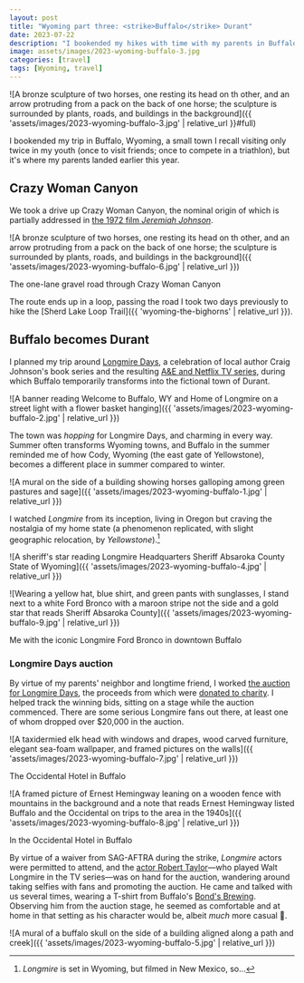 ```yaml
---
layout: post
title: "Wyoming part three: <strike>Buffalo</strike> Durant"
date: 2023-07-22
description: "I bookended my hikes with time with my parents in Buffalo, a small town at the foot of the Bighorns that transforms into the fictional Wyoming town of Durant for four days in July."
image: assets/images/2023-wyoming-buffalo-3.jpg
categories: [travel]
tags: [Wyoming, travel]
---
```


![A bronze sculpture of two horses, one resting its head on th other, and an arrow protruding from a pack on the back of one horse; the sculpture is surrounded by plants, roads, and buildings in the background]({{ 'assets/images/2023-wyoming-buffalo-3.jpg' | relative_url }}#full)

I bookended my trip in Buffalo, Wyoming, a small town I recall visiting only twice in my youth (once to visit friends; once to compete in a triathlon), but it's where my parents landed earlier this year.

## Crazy Woman Canyon

We took a drive up Crazy Woman Canyon, the nominal origin of which is partially addressed in [the 1972 film _Jeremiah Johnson_](https://en.wikipedia.org/wiki/Jeremiah_Johnson_(film)).

![A bronze sculpture of two horses, one resting its head on th other, and an arrow protruding from a pack on the back of one horse; the sculpture is surrounded by plants, roads, and buildings in the background]({{ 'assets/images/2023-wyoming-buffalo-6.jpg' | relative_url }})

<figcaption>The one-lane gravel road through Crazy Woman Canyon</figcaption>

The route ends up in a loop, passing the road I took two days previously to hike the [Sherd Lake Loop Trail]({{ 'wyoming-the-bighorns' | relative_url }}).

## Buffalo becomes Durant

I planned my trip around [Longmire Days](https://www.longmiredays.com/), a celebration of local author Craig Johnson's book series and the resulting [A&E and Netflix TV series](https://en.wikipedia.org/wiki/Longmire_(TV_series)), during which Buffalo temporarily transforms into the fictional town of Durant.

![A banner reading Welcome to Buffalo, WY and Home of Longmire on a street light with a flower basket hanging]({{ 'assets/images/2023-wyoming-buffalo-2.jpg' | relative_url }})

The town was _hopping_ for Longmire Days, and charming in every way. Summer often transforms Wyoming towns, and Buffalo in the summer reminded me of how Cody, Wyoming (the east gate of Yellowstone), becomes a different place in summer compared to winter.

![A mural on the side of a building showing horses galloping among green pastures and sage]({{ 'assets/images/2023-wyoming-buffalo-1.jpg' | relative_url }})

I watched _Longmire_ from its inception, living in Oregon but craving the nostalgia of my home state (a phenomenon replicated, with slight geographic relocation, by _Yellowstone_).[^1]

[^1]: _Longmire_ is set in Wyoming, but filmed in New Mexico, so...

![A sheriff's star reading Longmire Headquarters Sheriff Absaroka County State of Wyoming]({{ 'assets/images/2023-wyoming-buffalo-4.jpg' | relative_url }})

![Wearing a yellow hat, blue shirt, and green pants with sunglasses, I stand next to a white Ford Bronco with a maroon stripe not the side and a gold star that reads Sheriff Absaroka County]({{ 'assets/images/2023-wyoming-buffalo-9.jpg' | relative_url }})

<figcaption>Me with the iconic Longmire Ford Bronco in downtown Buffalo</figcaption>

### Longmire Days auction

By virtue of my parents' neighbor and longtime friend, I worked [the auction for Longmire Days](https://www.longmiredays.com/auction.htm), the proceeds from which were [donated to charity](https://www.longmiredays.com/community.htm). I helped track the winning bids, sitting on a stage while the auction commenced. There are some serious Longmire fans out there, at least one of whom dropped over $20,000 in the auction.

![A taxidermied elk head with windows and drapes, wood carved furniture, elegant sea-foam wallpaper, and framed pictures on the walls]({{ 'assets/images/2023-wyoming-buffalo-7.jpg' | relative_url }})

<figcaption>The Occidental Hotel in Buffalo</figcaption>

![A framed picture of Ernest Hemingway leaning on a wooden fence with mountains in the background and a note that reads Ernest Hemingway listed Buffalo and the Occidental on trips to the area in the 1940s]({{ 'assets/images/2023-wyoming-buffalo-8.jpg' | relative_url }})

<figcaption>In the Occidental Hotel in Buffalo</figcaption>

By virtue of a waiver from SAG-AFTRA during the strike, _Longmire_ actors were permitted to attend, and the [actor Robert Taylor](https://en.wikipedia.org/wiki/Robert_Taylor_(Australian_actor))—who played Walt Longmire in the TV series—was on hand for the auction, wandering around taking selfies with fans and promoting the auction. He came and talked with us several times, wearing a T-shirt from Buffalo's [Bond's Brewing](https://bondsbrewing.com/).  Observing him from the auction stage, he seemed as comfortable and at home in that setting as his character would be, albeit _much_ more casual 🍻.

![A mural of a buffalo skull on the side of a building aligned along a path and creek]({{ 'assets/images/2023-wyoming-buffalo-5.jpg' | relative_url }})










